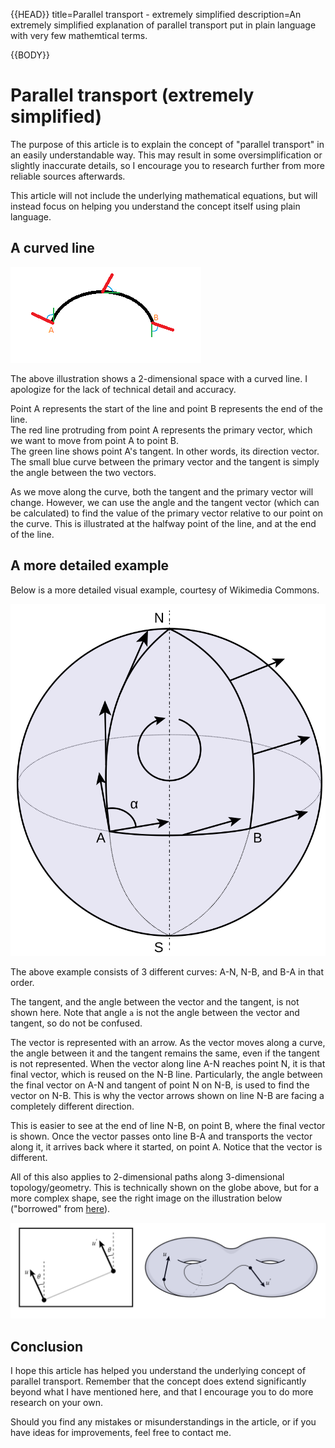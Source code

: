 {{HEAD}}
title=Parallel transport - extremely simplified
description=An extremely simplified explanation of parallel transport put in plain language with very few mathemtical terms.

{{BODY}}

# Parallel transport (extremely simplified)

The purpose of this article is to explain the concept of "parallel transport" in an easily understandable way. This may result in some oversimplification or slightly inaccurate details, so I encourage you to research further from more reliable sources afterwards.

This article will not include the underlying mathematical equations, but will instead focus on helping you understand the concept itself using plain language.

## A curved line

![A curved line with protruding vectors](./images/parallel-transport.png "A curved line with protruding vectors")

The above illustration shows a 2-dimensional space with a curved line. I apologize for the lack of technical detail and accuracy.

Point A represents the start of the line and point B represents the end of the line.<br>
The red line protruding from point A represents the primary vector, which we want to move from point A to point B.<br>
The green line shows point A's tangent. In other words, its direction vector.<br>
The small blue curve between the primary vector and the tangent is simply the angle between the two vectors.

As we move along the curve, both the tangent and the primary vector will change. However, we can use the angle and the tangent vector (which can be calculated) to find the value of the primary vector relative to our point on the curve. This is illustrated at the halfway point of the line, and at the end of the line.

## A more detailed example

Below is a more detailed visual example, courtesy of Wikimedia Commons.

![A globe with 3 curved lines connecting in a loop](./images/parallel-transport-loop.svg "A globe with 3 curved lines connecting in a loop")

The above example consists of 3 different curves: A-N, N-B, and B-A in that order.

The tangent, and the angle between the vector and the tangent, is not shown here. Note that angle `a` is not the angle between the vector and tangent, so do not be confused.

The vector is represented with an arrow. As the vector moves along a curve, the angle between it and the tangent remains the same, even if the tangent is not represented. When the vector along line A-N reaches point N, it is that final vector, which is reused on the N-B line. Particularly, the angle between the final vector on A-N and tangent of point N on N-B, is used to find the vector on N-B. This is why the vector arrows shown on line N-B are facing a completely different direction.

This is easier to see at the end of line N-B, on point B, where the final vector is shown. Once the vector passes onto line B-A and transports the vector along it, it arrives back where it started, on point A. Notice that the vector is different.

All of this also applies to 2-dimensional paths along 3-dimensional topology/geometry. This is technically shown on the globe above, but for a more complex shape, see the right image on the illustration below ("borrowed" from [here](http://wordpress.discretization.de/geometryprocessingandapplicationsws19/connections-and-parallel-transport/)).

![An example with a straight line and a complex shape with a curved line along it](./images/parallel-transport-3d.svg "An example with a straight line and a complex shape with a curved line along it")

## Conclusion

I hope this article has helped you understand the underlying concept of parallel transport. Remember that the concept does extend significantly beyond what I have mentioned here, and that I encourage you to do more research on your own.

Should you find any mistakes or misunderstandings in the article, or if you have ideas for improvements, feel free to contact me.
